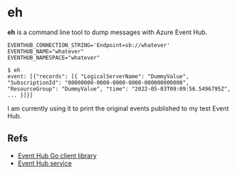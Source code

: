 # eh

**eh** is a command line tool to dump messages with Azure Event Hub.

```shell
EVENTHUB_CONNECTION_STRING='Endpoint=sb://whatever'
EVENTHUB_NAME="whatever"
EVENTHUB_NAMESPACE="whatever"

$ eh
event: [{"records": [{ "LogicalServerName": "DummyValue", "SubscriptionId": "00000000-0000-0000-0000-000000000000", "ResourceGroup": "DummyValue", "time": "2022-05-03T09:09:56.5496795Z", ... }]}]
```

I am currently using it to print the original events published to my test Event Hub.

## Refs

- [Event Hub Go client library](https://github.com/Azure/azure-event-hubs-go)
- [Event Hub service](https://azure.microsoft.com/en-us/services/event-hubs/)